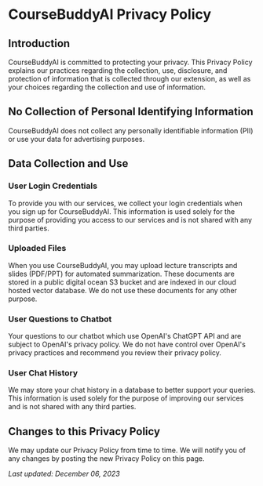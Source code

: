# CourseBuddyAI Privacy Policy

## Introduction

CourseBuddyAI is committed to protecting your privacy. This Privacy Policy explains our practices regarding the collection, use, disclosure, and protection of information that is collected through our extension, as well as your choices regarding the collection and use of information.

## No Collection of Personal Identifying Information
CourseBuddyAI does not collect any personally identifiable information (PII) or use your data for advertising purposes.

## Data Collection and Use

### User Login Credentials

To provide you with our services, we collect your login credentials when you sign up for CourseBuddyAI. This information is used solely for the purpose of providing you access to our services and is not shared with any third parties.

### Uploaded Files

When you use CourseBuddyAI, you may upload lecture transcripts and slides (PDF/PPT) for automated summarization. These documents are stored in a public digital ocean S3 bucket and are indexed in our cloud hosted vector database. We do not use these documents for any other purpose.

### User Questions to Chatbot

Your questions to our chatbot which use OpenAI's ChatGPT API and are subject to OpenAI's privacy policy. We do not have control over OpenAI's privacy practices and recommend you review their privacy policy.

### User Chat History

We may store your chat history in a database to better support your queries. This information is used solely for the purpose of improving our services and is not shared with any third parties.

## Changes to this Privacy Policy

We may update our Privacy Policy from time to time. We will notify you of any changes by posting the new Privacy Policy on this page.

_Last updated: December 06, 2023_

